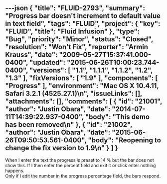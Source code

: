 ---json
{
  "title": "FLUID-2793",
  "summary": "Progress bar doesn't increment to default value in text field",
  "tags": "FLUID",
  "project": {
    "key": "FLUID",
    "title": "Fluid Infusion"
  },
  "type": "Bug",
  "priority": "Minor",
  "status": "Closed",
  "resolution": "Won't Fix",
  "reporter": "Armin Krauss",
  "date": "2009-05-27T15:37:41.000-0400",
  "updated": "2015-06-26T10:00:23.744-0400",
  "versions": [
    "1.1",
    "1.1.1",
    "1.1.2",
    "1.2",
    "1.3"
  ],
  "fixVersions": [
    "1.9"
  ],
  "components": [
    "Progress"
  ],
  "environment": "Mac OS X 10.4.11, Safari 3.2.1 (4525.27.1)\n",
  "issueLinks": [],
  "attachments": [],
  "comments": [
    {
      "id": "21001",
      "author": "Justin Obara",
      "date": "2014-07-11T14:39:22.937-0400",
      "body": "This demo has been removed\n"
    },
    {
      "id": "21002",
      "author": "Justin Obara",
      "date": "2015-06-26T09:50:53.561-0400",
      "body": "Reopening to change the fix version to 1.9\n"
    }
  ]
}
---
When I enter the text the progress is preset to 14 % but the bar does not show this. If I then enter the percent field and exit it or click enter nothing happens.\
Only if I edit the number in the progress percentage field, the bars respond.

        
